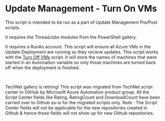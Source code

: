 ﻿Update Management - Turn On VMs
===============================

            


This script is intended to be run as a part of Update Management Pre/Post scripts.

It requires the ThreadJobs modules from the PowerShell gallery.


It requires a RunAs account.
This script will ensure all Azure VMs in the Update Deployment are running so they recieve updates.
This script works with the [Turn Off VMs](https://gallery.technet.microsoft.com/Update-Management-Turn-Off-be60ed99) script. It will store the names of machines that were started in an Automation variable so only those machines are turned back off when the deployment is finished.


 





        
    
TechNet gallery is retiring! This script was migrated from TechNet script center to GitHub by Microsoft Azure Automation product group. All the Script Center fields like Rating, RatingCount and DownloadCount have been carried over to Github as-is for the migrated scripts only. Note : The Script Center fields will not be applicable for the new repositories created in Github & hence those fields will not show up for new Github repositories.

